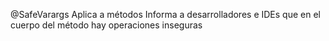 @SafeVarargs
Aplica a métodos
Informa a desarrolladores e IDEs que en el cuerpo del método hay operaciones inseguras
